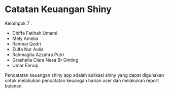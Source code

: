 # Catatan Keuangan Shiny
Kelompok 7 :
- Dhiffa Fatihah Umami
- Mely Amelia
- Rahmat Qodri
- Zulfa Nur Aulia
- Rahmagita Azzahra Putri
- Grashella Clara Nesa Br Ginting
- Umar Faruqi

Pencatatan keuangan shiny app adalah aplikasi shiny yang dapat digunakan untuk melakukan pencatatan keuangan harian user dan melakukan report bulanan.
